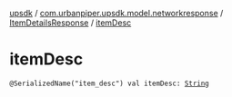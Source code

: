 [upsdk](../../index.md) / [com.urbanpiper.upsdk.model.networkresponse](../index.md) / [ItemDetailsResponse](index.md) / [itemDesc](./item-desc.md)

# itemDesc

`@SerializedName("item_desc") val itemDesc: `[`String`](https://kotlinlang.org/api/latest/jvm/stdlib/kotlin/-string/index.html)